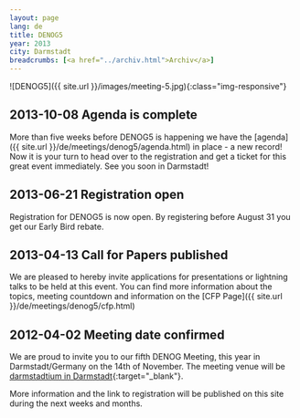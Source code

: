 ```yaml
---
layout: page
lang: de
title: DENOG5
year: 2013
city: Darmstadt
breadcrumbs: [<a href="../archiv.html">Archiv</a>]
---
```

![DENOG5]({{ site.url }}/images/meeting-5.jpg){:class="img-responsive"}

## 2013-10-08 Agenda is complete

More than five weeks before DENOG5 is happening we have the [agenda]({{ site.url }}/de/meetings/denog5/agenda.html) in place - a new record! Now it is your turn to head over to the registration and get a ticket for this great event immediately. See you soon in Darmstadt!

## 2013-06-21 Registration open

Registration for DENOG5 is now open. By registering before August 31 you get our Early Bird rebate.

## 2013-04-13 Call for Papers published

We are pleased to hereby invite applications for presentations or lightning talks to be held at this event. You can find more information about the topics, meeting countdown and information on the [CFP Page]({{ site.url }}/de/meetings/denog5/cfp.html)

## 2012-04-02 Meeting date confirmed

We are proud to invite you to our fifth DENOG Meeting, this year in Darmstadt/Germany on the 14th of November. The meeting venue will be [darmstadtium in Darmstadt](http://www.darmstadtium.de/index.cfm/sp_id/2/){:target="_blank"}. 

More information and the link to registration will be published on this site during the next weeks and months. 
